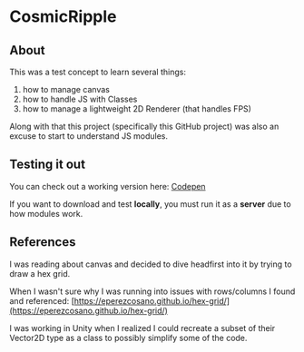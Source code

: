 # CosmicRipple

## About

This was a test concept to learn several things:
1. how to manage canvas
2. how to handle JS with Classes
3. how to manage a lightweight 2D Renderer (that handles FPS)

Along with that this project (specifically this GitHub project) was also an excuse to start to understand JS modules.

## Testing it out

You can check out a working version here: [Codepen](https://codepen.io/Event_Horizon/pen/jOGxXgB)

If you want to download and test **locally**, you must run it as a **server** due to how modules work.

## References

I was reading about canvas and decided to dive headfirst into it by trying to draw a hex grid.

When I wasn't sure why I was running into issues with rows/columns I found and referenced: [https://eperezcosano.github.io/hex-grid/](https://eperezcosano.github.io/hex-grid/)

I was working in Unity when I realized I could recreate a subset of their Vector2D type as a class to possibly simplify some of the code.